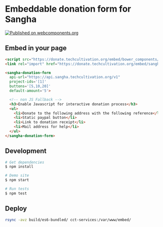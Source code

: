 # Embeddable donation form for Sangha

[![Published on webcomponents.org](https://img.shields.io/badge/webcomponents.org-published-blue.svg)](https://www.webcomponents.org/element/sangha/sangha-donation-form)

## Embed in your page

```html
<script src="https://donate.techcultivation.org/embed/bower_components/webcomponentsjs/webcomponents-loader.js"></script>
<link rel="import" href="https://donate.techcultivation.org/embed/sangha-donation-form.html">

<sangha-donation-form
  api-url="https://api.sangha.techcultivation.org/v1"
  project-ids='[1]'
  buttons='[5,10,20]'
  default-amount='5'>

  <!-- non JS Fallback -->
  <h3>Enable Javascript for interactive donation process</h3>
  <ul>
    <li>Donate to the following address with the following reference</li>
    <li>Static paypal button</li>
    <li>Link to donation receipt</li>
    <li>Mail address for help</li>
  </ul>
</sangha-donation-form>
```

## Development

```bash
# Get dependencies
$ npm install

# Demo site
$ npm start

# Run tests
$ npm test
```

## Deploy

```bash
rsync -avz build/es6-bundled/ cct-services:/var/www/embed/
```
